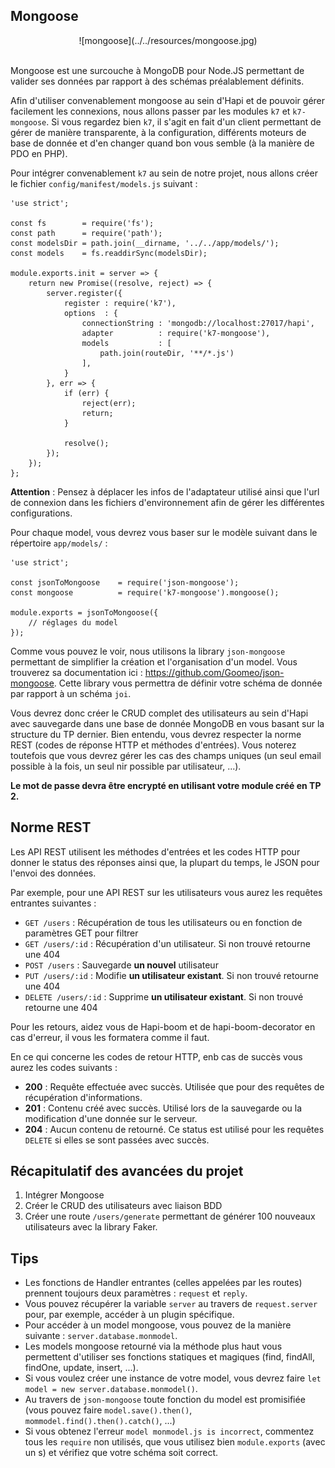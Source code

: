 ## Mongoose

<center>
![mongoose](../../resources/mongoose.jpg)
<br>
<br>
</center>

Mongoose est une surcouche à MongoDB pour Node.JS permettant de valider ses données par rapport à des schémas préalablement définits.

Afin d'utiliser convenablement mongoose au sein d'Hapi et de pouvoir gérer facilement les connexions, nous allons passer par les modules `k7` et `k7-mongoose`. Si vous regardez bien `k7`, il s'agit en fait d'un client permettant de gérer de manière transparente, à la configuration, différents moteurs de base de donnée et d'en changer quand bon vous semble (à la manière de PDO en PHP).

Pour intégrer convenablement `k7` au sein de notre projet, nous allons créer le fichier `config/manifest/models.js` suivant :

```
'use strict';

const fs        = require('fs');
const path      = require('path');
const modelsDir = path.join(__dirname, '../../app/models/');
const models    = fs.readdirSync(modelsDir);

module.exports.init = server => {
    return new Promise((resolve, reject) => {
        server.register({
            register : require('k7'),
            options  : {
                connectionString : 'mongodb://localhost:27017/hapi',
                adapter          : require('k7-mongoose'),
                models           : [
                    path.join(routeDir, '**/*.js')
                ],
            }
        }, err => {
            if (err) {
                reject(err);
                return;
            }

            resolve();
        });
    });
};
```

**Attention** : Pensez à déplacer les infos de l'adaptateur utilisé ainsi que l'url de connexion dans les fichiers d'environnement afin de gérer les différentes configurations.

Pour chaque model, vous devrez vous baser sur le modèle suivant dans le répertoire `app/models/` :

```
'use strict';

const jsonToMongoose    = require('json-mongoose');
const mongoose          = require('k7-mongoose').mongoose();

module.exports = jsonToMongoose({
    // réglages du model
});
```

Comme vous pouvez le voir, nous utilisons la library `json-mongoose` permettant de simplifier la création et l'organisation d'un model. Vous trouverez sa documentation ici : https://github.com/Goomeo/json-mongoose. Cette library vous permettra de définir votre schéma de donnée par rapport à un schéma `joi`.

Vous devrez donc créer le CRUD complet des utilisateurs au sein d'Hapi avec sauvegarde dans une base de donnée MongoDB en vous basant sur la structure du TP dernier. Bien entendu, vous devrez respecter la norme REST (codes de réponse HTTP et méthodes d'entrées).
Vous noterez toutefois que vous devrez gérer les cas des champs uniques (un seul email possible à la fois, un seul nir possible par utilisateur, ...).

**Le mot de passe devra être encrypté en utilisant votre module créé en TP 2.**

## Norme REST

Les API REST utilisent les méthodes d'entrées et les codes HTTP pour donner le status des réponses ainsi que, la plupart du temps, le JSON pour l'envoi des données.

Par exemple, pour une API REST sur les utilisateurs vous aurez les requêtes entrantes suivantes :

- `GET /users` : Récupération de tous les utilisateurs ou en fonction de paramètres GET pour filtrer
- `GET /users/:id` : Récupération d'un utilisateur. Si non trouvé retourne une 404
- `POST /users` : Sauvegarde **un nouvel** utilisateur
- `PUT /users/:id` : Modifie **un utilisateur existant**. Si non trouvé retourne une 404
- `DELETE /users/:id` : Supprime **un utilisateur existant**. Si non trouvé retourne une 404

Pour les retours, aidez vous de Hapi-boom et de hapi-boom-decorator en cas d'erreur, il vous les formatera comme il faut.

En ce qui concerne les codes de retour HTTP, enb cas de succès vous aurez les codes suivants :

- **200** : Requête effectuée avec succès. Utilisée que pour des requêtes de récupération d'informations.
- **201** : Contenu créé avec succès. Utilisé lors de la sauvegarde ou la modification d'une donnée sur le serveur.
- **204** : Aucun contenu de retourné. Ce status est utilisé pour les requêtes `DELETE` si elles se sont passées avec succès.

## Récapitulatif des avancées du projet

1. Intégrer Mongoose
2. Créer le CRUD des utilisateurs avec liaison BDD
3. Créer une route `/users/generate` permettant de générer 100 nouveaux utilisateurs avec la library Faker.

## Tips

- Les fonctions de Handler entrantes (celles appelées par les routes) prennent toujours deux paramètres : `request` et `reply`.
- Vous pouvez récupérer la variable `server` au travers de `request.server` pour, par exemple, accéder à un plugin spécifique.
- Pour accéder à un model mongoose, vous pouvez de la manière suivante : `server.database.monmodel`.
- Les models mongoose retourné via la méthode plus haut vous permettent d'utiliser ses fonctions statiques et magiques (find, findAll, findOne, update, insert, ...).
- Si vous voulez créer une instance de votre model, vous devrez faire `let model = new server.database.monmodel()`.
- Au travers de `json-mongoose` toute fonction du model est promisifiée (vous pouvez faire `model.save().then()`, `mommodel.find().then().catch()`, ...)
- Si vous obtenez l'erreur `model monmodel.js is incorrect`, commentez tous les `require` non utilisés, que vous utilisez bien `module.exports` (avec un s) et vérifiez que votre schéma soit correct.
